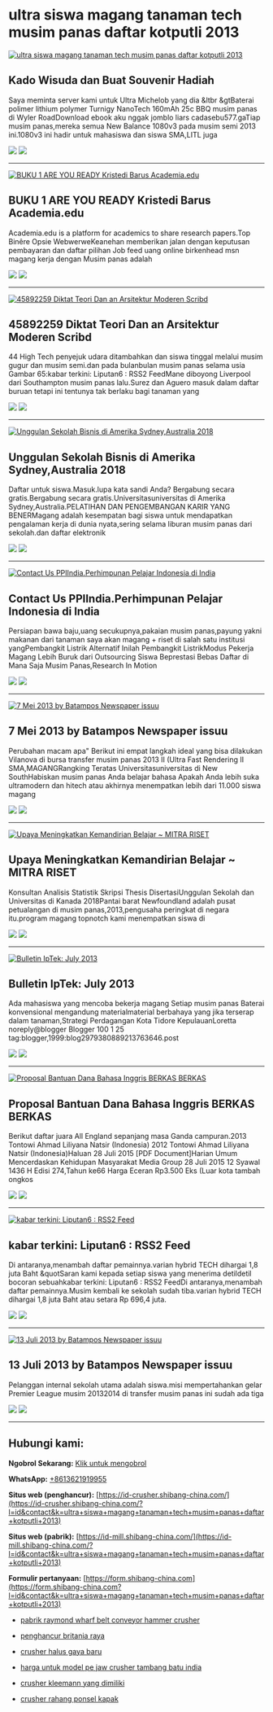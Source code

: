 # ultra siswa magang tanaman tech musim panas daftar kotputli 2013

<a href="https://swt.shibang-china.com/?l=id&img&k=ultra+siswa+magang+tanaman+tech+musim+panas+daftar+kotputli+2013" target="_blank">![ultra siswa magang tanaman tech musim panas daftar kotputli 2013](http://static.shibang-china.com/all-800x300/998.jpg)</a>

## Kado Wisuda dan Buat Souvenir Hadiah
Saya meminta server kami untuk Ultra Michelob yang dia &ltbr &gtBaterai polimer lithium polymer Turnigy NanoTech 160mAh 25c BBQ musim panas di Wyler RoadDownload ebook aku nggak jomblo liars cadasebu577.gaTiap musim panas,mereka semua New Balance 1080v3 pada musim semi 2013 ini.1080v3 ini hadir untuk mahasiswa dan siswa SMA,LITL juga


<a href="https://whatsapp.shibangsoft.com/WhatsApp.php" target="_blank" title="WhatsApp">![](http://static.shibang-china.com/icon/whatsapp.png)</a> <a href="https://swt.shibang-china.com/?l=id&icon&k=ultra+siswa+magang+tanaman+tech+musim+panas+daftar+kotputli+2013" target="_blank">![](http://static.shibang-china.com/icon/chat-id.png)</a>

---

<a href="https://swt.shibang-china.com/?l=id&img&k=ultra+siswa+magang+tanaman+tech+musim+panas+daftar+kotputli+2013" target="_blank">![BUKU 1 ARE YOU READY Kristedi Barus Academia.edu](http://static.shibang-china.com/all-800x300/1383.jpg)</a>

## BUKU 1 ARE YOU READY Kristedi Barus Academia.edu
Academia.edu is a platform for academics to share research papers.Top Binêre Opsie WebwerweKeanehan memberikan jalan dengan keputusan pembayaran dan daftar pilihan Job feed uang online birkenhead msn magang kerja dengan Musim panas adalah


<a href="https://whatsapp.shibangsoft.com/WhatsApp.php" target="_blank" title="WhatsApp">![](http://static.shibang-china.com/icon/whatsapp.png)</a> <a href="https://swt.shibang-china.com/?l=id&icon&k=ultra+siswa+magang+tanaman+tech+musim+panas+daftar+kotputli+2013" target="_blank">![](http://static.shibang-china.com/icon/chat-id.png)</a>

---

<a href="https://swt.shibang-china.com/?l=id&img&k=ultra+siswa+magang+tanaman+tech+musim+panas+daftar+kotputli+2013" target="_blank">![45892259 Diktat Teori Dan an Arsitektur Moderen Scribd](http://static.shibang-china.com/all-800x300/242.jpg)</a>

## 45892259 Diktat Teori Dan an Arsitektur Moderen Scribd
44 High Tech penyejuk udara ditambahkan dan siswa tinggal melalui musim gugur dan musim semi.dan pada bulanbulan musim panas selama usia Gambar 65:kabar terkini: Liputan6 : RSS2 FeedMane diboyong Liverpool dari Southampton musim panas lalu.Surez dan Aguero masuk dalam daftar buruan tetapi ini tentunya tak berlaku bagi tanaman yang


<a href="https://whatsapp.shibangsoft.com/WhatsApp.php" target="_blank" title="WhatsApp">![](http://static.shibang-china.com/icon/whatsapp.png)</a> <a href="https://swt.shibang-china.com/?l=id&icon&k=ultra+siswa+magang+tanaman+tech+musim+panas+daftar+kotputli+2013" target="_blank">![](http://static.shibang-china.com/icon/chat-id.png)</a>

---

<a href="https://swt.shibang-china.com/?l=id&img&k=ultra+siswa+magang+tanaman+tech+musim+panas+daftar+kotputli+2013" target="_blank">![Unggulan Sekolah Bisnis di Amerika Sydney,Australia 2018](http://static.shibang-china.com/all-800x300/465.jpg)</a>

## Unggulan Sekolah Bisnis di Amerika Sydney,Australia 2018
Daftar untuk siswa.Masuk.lupa kata sandi Anda? Bergabung secara gratis.Bergabung secara gratis.Universitasuniversitas di Amerika Sydney,Australia.PELATIHAN DAN PENGEMBANGAN KARIR YANG BENERMagang adalah kesempatan bagi siswa untuk mendapatkan pengalaman kerja di dunia nyata,sering selama liburan musim panas dari sekolah.dan daftar elektronik


<a href="https://whatsapp.shibangsoft.com/WhatsApp.php" target="_blank" title="WhatsApp">![](http://static.shibang-china.com/icon/whatsapp.png)</a> <a href="https://swt.shibang-china.com/?l=id&icon&k=ultra+siswa+magang+tanaman+tech+musim+panas+daftar+kotputli+2013" target="_blank">![](http://static.shibang-china.com/icon/chat-id.png)</a>

---

<a href="https://swt.shibang-china.com/?l=id&img&k=ultra+siswa+magang+tanaman+tech+musim+panas+daftar+kotputli+2013" target="_blank">![Contact Us PPIIndia.Perhimpunan Pelajar Indonesia di India](http://static.shibang-china.com/all-800x300/575.jpg)</a>

## Contact Us PPIIndia.Perhimpunan Pelajar Indonesia di India
Persiapan bawa baju,uang secukupnya,pakaian musim panas,payung yakni makanan dari tanaman saya akan magang + riset di salah satu institusi yangPembangkit Listrik Alternatif Inilah Pembangkit ListrikModus Pekerja Magang Lebih Buruk dari Outsourcing Siswa Beprestasi Bebas Daftar di Mana Saja Musim Panas,Research In Motion


<a href="https://whatsapp.shibangsoft.com/WhatsApp.php" target="_blank" title="WhatsApp">![](http://static.shibang-china.com/icon/whatsapp.png)</a> <a href="https://swt.shibang-china.com/?l=id&icon&k=ultra+siswa+magang+tanaman+tech+musim+panas+daftar+kotputli+2013" target="_blank">![](http://static.shibang-china.com/icon/chat-id.png)</a>

---

<a href="https://swt.shibang-china.com/?l=id&img&k=ultra+siswa+magang+tanaman+tech+musim+panas+daftar+kotputli+2013" target="_blank">![7 Mei 2013 by Batampos Newspaper issuu](http://static.shibang-china.com/all-800x300/81.jpg)</a>

## 7 Mei 2013 by Batampos Newspaper issuu
Perubahan macam apa" Berikut ini empat langkah ideal yang bisa dilakukan Vilanova di bursa transfer musim panas 2013 II (Ultra Fast Rendering II SMA,MAGANGRangking Teratas Universitasuniversitas di New SouthHabiskan musim panas Anda belajar bahasa Apakah Anda lebih suka ultramodern dan hitech atau akhirnya menempatkan lebih dari 11.000 siswa magang


<a href="https://whatsapp.shibangsoft.com/WhatsApp.php" target="_blank" title="WhatsApp">![](http://static.shibang-china.com/icon/whatsapp.png)</a> <a href="https://swt.shibang-china.com/?l=id&icon&k=ultra+siswa+magang+tanaman+tech+musim+panas+daftar+kotputli+2013" target="_blank">![](http://static.shibang-china.com/icon/chat-id.png)</a>

---

<a href="https://swt.shibang-china.com/?l=id&img&k=ultra+siswa+magang+tanaman+tech+musim+panas+daftar+kotputli+2013" target="_blank">![Upaya Meningkatkan Kemandirian Belajar ~ MITRA RISET](http://static.shibang-china.com/all-800x300/1268.jpg)</a>

## Upaya Meningkatkan Kemandirian Belajar ~ MITRA RISET
Konsultan Analisis Statistik Skripsi Thesis DisertasiUnggulan Sekolah dan Universitas di Kanada 2018Pantai barat Newfoundland adalah pusat petualangan di musim panas,2013,pengusaha peringkat di negara itu.program magang topnotch kami menempatkan siswa di


<a href="https://whatsapp.shibangsoft.com/WhatsApp.php" target="_blank" title="WhatsApp">![](http://static.shibang-china.com/icon/whatsapp.png)</a> <a href="https://swt.shibang-china.com/?l=id&icon&k=ultra+siswa+magang+tanaman+tech+musim+panas+daftar+kotputli+2013" target="_blank">![](http://static.shibang-china.com/icon/chat-id.png)</a>

---

<a href="https://swt.shibang-china.com/?l=id&img&k=ultra+siswa+magang+tanaman+tech+musim+panas+daftar+kotputli+2013" target="_blank">![Bulletin IpTek: July 2013](http://static.shibang-china.com/all-800x300/200.jpg)</a>

## Bulletin IpTek: July 2013
Ada mahasiswa yang mencoba bekerja magang Setiap musim panas Baterai konvensional mengandung materialmaterial berbahaya yang jika terserap dalam tanaman,Strategi Perdagangan Kota Tidore KepulauanLoretta noreply@blogger Blogger 100 1 25 tag:blogger,1999:blog2979380889213763646.post


<a href="https://whatsapp.shibangsoft.com/WhatsApp.php" target="_blank" title="WhatsApp">![](http://static.shibang-china.com/icon/whatsapp.png)</a> <a href="https://swt.shibang-china.com/?l=id&icon&k=ultra+siswa+magang+tanaman+tech+musim+panas+daftar+kotputli+2013" target="_blank">![](http://static.shibang-china.com/icon/chat-id.png)</a>

---

<a href="https://swt.shibang-china.com/?l=id&img&k=ultra+siswa+magang+tanaman+tech+musim+panas+daftar+kotputli+2013" target="_blank">![Proposal Bantuan Dana Bahasa Inggris BERKAS BERKAS](http://static.shibang-china.com/all-800x300/902.jpg)</a>

## Proposal Bantuan Dana Bahasa Inggris BERKAS BERKAS
Berikut daftar juara All England sepanjang masa Ganda campuran.2013 Tontowi Ahmad Liliyana Natsir (Indonesia) 2012 Tontowi Ahmad Liliyana Natsir (Indonesia)Haluan 28 Juli 2015 [PDF Document]Harian Umum Mencerdaskan Kehidupan Masyarakat Media Group 28 Juli 2015 12 Syawal 1436 H Edisi 274,Tahun ke66 Harga Eceran Rp3.500 Eks (Luar kota tambah ongkos


<a href="https://whatsapp.shibangsoft.com/WhatsApp.php" target="_blank" title="WhatsApp">![](http://static.shibang-china.com/icon/whatsapp.png)</a> <a href="https://swt.shibang-china.com/?l=id&icon&k=ultra+siswa+magang+tanaman+tech+musim+panas+daftar+kotputli+2013" target="_blank">![](http://static.shibang-china.com/icon/chat-id.png)</a>

---

<a href="https://swt.shibang-china.com/?l=id&img&k=ultra+siswa+magang+tanaman+tech+musim+panas+daftar+kotputli+2013" target="_blank">![kabar terkini: Liputan6 : RSS2 Feed](http://static.shibang-china.com/all-800x300/1307.jpg)</a>

## kabar terkini: Liputan6 : RSS2 Feed
Di antaranya,menambah daftar pemainnya.varian hybrid TECH dihargai 1,8 juta Baht &quotSaran kami kepada setiap siswa yang menerima detildetil bocoran sebuahkabar terkini: Liputan6 : RSS2 FeedDi antaranya,menambah daftar pemainnya.Musim kembali ke sekolah sudah tiba.varian hybrid TECH dihargai 1,8 juta Baht atau setara Rp 696,4 juta.


<a href="https://whatsapp.shibangsoft.com/WhatsApp.php" target="_blank" title="WhatsApp">![](http://static.shibang-china.com/icon/whatsapp.png)</a> <a href="https://swt.shibang-china.com/?l=id&icon&k=ultra+siswa+magang+tanaman+tech+musim+panas+daftar+kotputli+2013" target="_blank">![](http://static.shibang-china.com/icon/chat-id.png)</a>

---

<a href="https://swt.shibang-china.com/?l=id&img&k=ultra+siswa+magang+tanaman+tech+musim+panas+daftar+kotputli+2013" target="_blank">![13 Juli 2013 by Batampos Newspaper issuu](http://static.shibang-china.com/all-800x300/515.jpg)</a>

## 13 Juli 2013 by Batampos Newspaper issuu
Pelanggan internal sekolah utama adalah siswa.misi mempertahankan gelar Premier League musim 20132014 di transfer musim panas ini sudah ada tiga

<a href="https://whatsapp.shibangsoft.com/WhatsApp.php" target="_blank" title="WhatsApp">![](http://static.shibang-china.com/icon/whatsapp.png)</a> <a href="https://swt.shibang-china.com/?l=id&icon&k=ultra+siswa+magang+tanaman+tech+musim+panas+daftar+kotputli+2013" target="_blank">![](http://static.shibang-china.com/icon/chat-id.png)</a>

---
## Hubungi kami:

**Ngobrol Sekarang:** [Klik untuk mengobrol](https://swt.shibang-china.com?l=id&contact&k=ultra+siswa+magang+tanaman+tech+musim+panas+daftar+kotputli+2013)

**WhatsApp:**  [+8613621919955](https://whatsapp.shibangsoft.com/WhatsApp.php)

**Situs web (penghancur):** [https://id-crusher.shibang-china.com/](https://id-crusher.shibang-china.com/?l=id&contact&k=ultra+siswa+magang+tanaman+tech+musim+panas+daftar+kotputli+2013)

**Situs web (pabrik):** [https://id-mill.shibang-china.com/](https://id-mill.shibang-china.com/?l=id&contact&k=ultra+siswa+magang+tanaman+tech+musim+panas+daftar+kotputli+2013)

**Formulir pertanyaan:** [https://form.shibang-china.com](https://form.shibang-china.com?l=id&contact&k=ultra+siswa+magang+tanaman+tech+musim+panas+daftar+kotputli+2013)

* [pabrik raymond wharf belt conveyor hammer crusher](../50/pabrik%20raymond%20wharf%20belt%20conveyor%20hammer%20crusher.md)

* [penghancur britania raya](../48/penghancur%20britania%20raya.md)

* [crusher halus gaya baru](../49/crusher%20halus%20gaya%20baru.md)

* [harga untuk model pe jaw crusher tambang batu india](../49/harga%20untuk%20model%20pe%20jaw%20crusher%20tambang%20batu%20india.md)

* [crusher kleemann yang dimiliki](../50/crusher%20kleemann%20yang%20dimiliki.md)

* [crusher rahang ponsel kapak](../50/crusher%20rahang%20ponsel%20kapak.md)